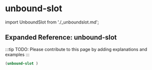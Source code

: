 # unbound-slot

import UnboundSlot from './_unboundslot.md';

<UnboundSlot />

## Expanded Reference: unbound-slot

:::tip
TODO: Please contribute to this page by adding explanations and examples
:::

```lisp
(unbound-slot )
```
